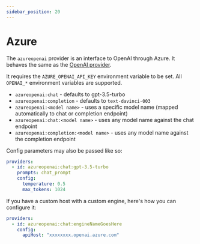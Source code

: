 ```yaml
---
sidebar_position: 20
---
```


# Azure

The `azureopenai` provider is an interface to OpenAI through Azure. It behaves the same as the [OpenAI provider](/docs/providers/openai).

It requires the `AZURE_OPENAI_API_KEY` environment variable to be set. All `OPENAI_*` environment variables are supported.

- `azureopenai:chat` - defaults to gpt-3.5-turbo
- `azureopenai:completion` - defaults to `text-davinci-003`
- `azureopenai:<model name>` - uses a specific model name (mapped automatically to chat or completion endpoint)
- `azureopenai:chat:<model name>` - uses any model name against the chat endpoint
- `azureopenai:completion:<model name>` - uses any model name against the completion endpoint

Config parameters may also be passed like so:

```yaml
providers:
  - id: azureopenai:chat:gpt-3.5-turbo
    prompts: chat_prompt
    config:
      temperature: 0.5
      max_tokens: 1024
```

If you have a custom host with a custom engine, here's how you can configure it:

```yaml
providers:
  - id: azureopenai:chat:engineNameGoesHere
    config:
      apiHost: "xxxxxxxx.openai.azure.com"
```
